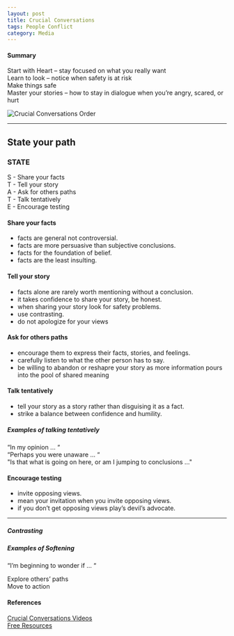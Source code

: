 ```yaml
---
layout: post
title: Crucial Conversations
tags: People Conflict
category: Media
---
```

#### Summary ####

Start with Heart – stay focused on what you really want  
Learn to look – notice when safety is at risk  
Make things safe  
Master your stories – how to stay in dialogue when you’re angry, scared, or hurt  

<img class="img-responsive" alt="Crucial Conversations Order" src="{{ site.url }}/assets/images/Crucial-Conversations-Order.jpg">

----------------------------------------------------------------------------------------------------------

## State your path ##
 
### STATE ###

S - Share your facts  
T - Tell your story  
A - Ask for others paths  
T - Talk tentatively  
E - Encourage testing  
 
#### Share your facts #### 

- facts are general not controversial.  
- facts are more persuasive than subjective conclusions.  
- facts for the foundation of belief.  
- facts are the least insulting.  

#### Tell your story ####

- facts alone are rarely worth mentioning without a conclusion.  
- it takes confidence to share your story, be honest.  
- when sharing your story look for safety problems. 
- use contrasting.  
- do not apologize for your views  

#### Ask for others paths ####

- encourage them to express their facts, stories, and feelings.  
- carefully listen to what the other person has to say.  
- be willing to abandon or reshapre your story as more information pours into the pool of shared meaning  

#### Talk tentatively ####

- tell your story as a story rather than disguising it as a fact.  
- strike a balance between confidence and humility.   

##### Examples of talking tentatively #####
 
“In my opinion ... “   
“Perhaps you were unaware ... “  
"Is that what is going on here, or am I jumping to conclusions ..."  

#### Encourage testing ####

- invite opposing views. 
- mean your invitation when you invite opposing views. 
- if you don’t get opposing views play’s devil’s advocate.  
 
----------------------------------------------------------------------------------------------------------

##### Contrasting #####
 
##### Examples of Softening #####
 
“I’m beginning to wonder if … “  
 
Explore others’ paths  
Move to action  

#### References ####

[Crucial Conversations Videos](https://www.youtube.com/playlist?list=PLq6xHLjpckwdhqQcZG1-oSluEBqZcVKLV)  
[Free Resources](https://www.vitalsmarts.com/crucialconversations/#freeresources)  
